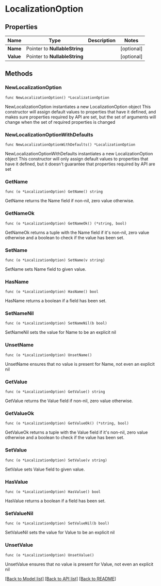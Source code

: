 # LocalizationOption

## Properties

Name | Type | Description | Notes
------------ | ------------- | ------------- | -------------
**Name** | Pointer to **NullableString** |  | [optional] 
**Value** | Pointer to **NullableString** |  | [optional] 

## Methods

### NewLocalizationOption

`func NewLocalizationOption() *LocalizationOption`

NewLocalizationOption instantiates a new LocalizationOption object
This constructor will assign default values to properties that have it defined,
and makes sure properties required by API are set, but the set of arguments
will change when the set of required properties is changed

### NewLocalizationOptionWithDefaults

`func NewLocalizationOptionWithDefaults() *LocalizationOption`

NewLocalizationOptionWithDefaults instantiates a new LocalizationOption object
This constructor will only assign default values to properties that have it defined,
but it doesn't guarantee that properties required by API are set

### GetName

`func (o *LocalizationOption) GetName() string`

GetName returns the Name field if non-nil, zero value otherwise.

### GetNameOk

`func (o *LocalizationOption) GetNameOk() (*string, bool)`

GetNameOk returns a tuple with the Name field if it's non-nil, zero value otherwise
and a boolean to check if the value has been set.

### SetName

`func (o *LocalizationOption) SetName(v string)`

SetName sets Name field to given value.

### HasName

`func (o *LocalizationOption) HasName() bool`

HasName returns a boolean if a field has been set.

### SetNameNil

`func (o *LocalizationOption) SetNameNil(b bool)`

 SetNameNil sets the value for Name to be an explicit nil

### UnsetName
`func (o *LocalizationOption) UnsetName()`

UnsetName ensures that no value is present for Name, not even an explicit nil
### GetValue

`func (o *LocalizationOption) GetValue() string`

GetValue returns the Value field if non-nil, zero value otherwise.

### GetValueOk

`func (o *LocalizationOption) GetValueOk() (*string, bool)`

GetValueOk returns a tuple with the Value field if it's non-nil, zero value otherwise
and a boolean to check if the value has been set.

### SetValue

`func (o *LocalizationOption) SetValue(v string)`

SetValue sets Value field to given value.

### HasValue

`func (o *LocalizationOption) HasValue() bool`

HasValue returns a boolean if a field has been set.

### SetValueNil

`func (o *LocalizationOption) SetValueNil(b bool)`

 SetValueNil sets the value for Value to be an explicit nil

### UnsetValue
`func (o *LocalizationOption) UnsetValue()`

UnsetValue ensures that no value is present for Value, not even an explicit nil

[[Back to Model list]](../README.md#documentation-for-models) [[Back to API list]](../README.md#documentation-for-api-endpoints) [[Back to README]](../README.md)


